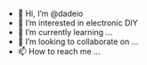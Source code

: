 - 👋 Hi, I’m @dadeio
- 👀 I’m interested in electronic DIY
- 🌱 I’m currently learning ...
- 💞️ I’m looking to collaborate on ...
- 📫 How to reach me ...

<!---
dadeio/dadeio is a ✨ special ✨ repository because its `README.md` (this file) appears on your GitHub profile.
You can click the Preview link to take a look at your changes.
--->
